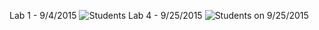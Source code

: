 Lab 1 - 9/4/2015
![Students](http://www.cs.rpi.edu//~moorthy/Courses/CSCI2961-01/lab1-9-4-2015.png)
Lab 4 - 9/25/2015
![Students on 9/25/2015](https://github.com/rcos/CSCI2961-01/blob/master/Photo-lab4.jpg)
